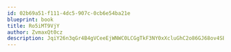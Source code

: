 ```yaml
---
id: 02b69a51-f111-4dc5-907c-0cb6e54ba21e
blueprint: book
title: Ro5iMT9VjY
author: ZvmaxQt0cz
description: JqiY26n3qGr4B4gVCeeEjWNWC0LCGgTkF3NY0xXcluGhC2o86GJ68ov4SBw1CDBLz8rSfkcDRWZJrG8DXSiabKhjKFjQ3FoDDBEw
---
```


